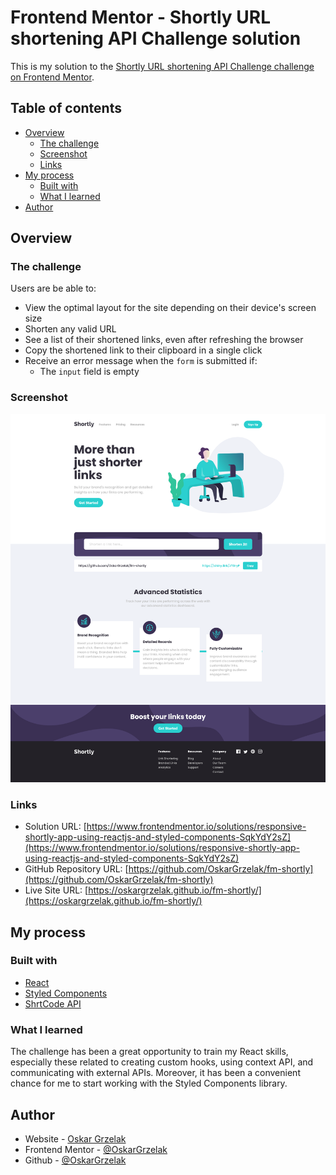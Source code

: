 # Frontend Mentor - Shortly URL shortening API Challenge solution

This is my solution to the [Shortly URL shortening API Challenge challenge on Frontend Mentor](https://www.frontendmentor.io/challenges/url-shortening-api-landing-page-2ce3ob-G).

## Table of contents

- [Overview](#overview)
  - [The challenge](#the-challenge)
  - [Screenshot](#screenshot)
  - [Links](#links)
- [My process](#my-process)
  - [Built with](#built-with)
  - [What I learned](#what-i-learned)
- [Author](#author)

## Overview

### The challenge

Users are be able to:

- View the optimal layout for the site depending on their device's screen size
- Shorten any valid URL
- See a list of their shortened links, even after refreshing the browser
- Copy the shortened link to their clipboard in a single click
- Receive an error message when the `form` is submitted if:
  - The `input` field is empty

### Screenshot

![Screenshot](./shortly-screenshot.png)

### Links

- Solution URL: [https://www.frontendmentor.io/solutions/responsive-shortly-app-using-reactjs-and-styled-components-SqkYdY2sZ](https://www.frontendmentor.io/solutions/responsive-shortly-app-using-reactjs-and-styled-components-SqkYdY2sZ)
- GitHub Repository URL: [https://github.com/OskarGrzelak/fm-shortly](https://github.com/OskarGrzelak/fm-shortly)
- Live Site URL: [https://oskargrzelak.github.io/fm-shortly/](https://oskargrzelak.github.io/fm-shortly/)

## My process

### Built with

- [React](https://reactjs.org/)
- [Styled Components](https://styled-components.com/)
- [ShrtCode API](https://shrtco.de/)

### What I learned

The challenge has been a great opportunity to train my React skills, especially these related to creating custom hooks, using context API, and communicating with external APIs. Moreover, it has been a convenient chance for me to start working with the Styled Components library.

## Author

- Website - [Oskar Grzelak](http://www.oskargrzelak.pl)
- Frontend Mentor - [@OskarGrzelak](https://www.frontendmentor.io/profile/OskarGrzelak)
- Github - [@OskarGrzelak](https://github.com/OskarGrzelak)
